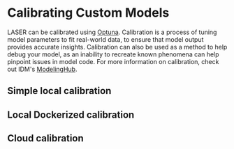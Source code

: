 # Calibrating Custom Models

LASER can be calibrated using [Optuna](https://optuna.org/). Calibration is a process of tuning model parameters to fit real-world data, to ensure that model output provides accurate insights. Calibration can also be used as a method to help debug your model, as an inability to recreate known phenomena can help pinpoint issues in model code. For more information on calibration, check out IDM's [ModelingHub](https://institutefordiseasemodeling.github.io/modeling-hub/calibration/).


## Simple local calibration

## Local Dockerized calibration

## Cloud calibration


